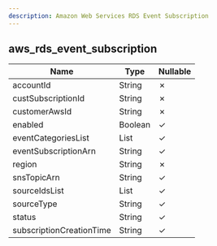 ```yaml
---
description: Amazon Web Services RDS Event Subscription
---
```

aws_rds_event_subscription
--------------------------

| **Name**                 | **Type**     | **Nullable** |
| ------------------------ | ------------ | ------------ |
| accountId                | String       | &cross;      |
| custSubscriptionId       | String       | &cross;      |
| customerAwsId            | String       | &cross;      |
| enabled                  | Boolean      | &check;      |
| eventCategoriesList      | List<String> | &check;      |
| eventSubscriptionArn     | String       | &check;      |
| region                   | String       | &cross;      |
| snsTopicArn              | String       | &check;      |
| sourceIdsList            | List<String> | &check;      |
| sourceType               | String       | &check;      |
| status                   | String       | &check;      |
| subscriptionCreationTime | String       | &check;      |
